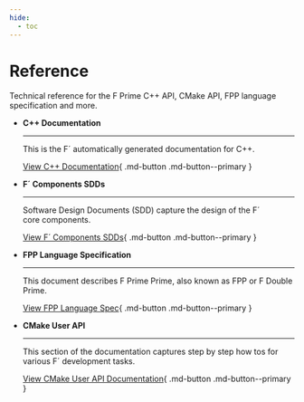 ```yaml
---
hide:
  - toc
---
```


# Reference

Technical reference for the F Prime C++ API, CMake API, FPP language specification and more.


<div class="grid cards" markdown>

-   <span class="card-title">__C++ Documentation__</span>

    ---

    This is the F´ automatically generated documentation for C++.

    [View C++ Documentation](./api/cpp/html/index.html){ .md-button .md-button--primary }

-   <span class="card-title">__F´ Components SDDs__</span>

    ---

    Software Design Documents (SDD) capture the design of the F´ core components.

    [View F´ Components SDDs](sdd.md){ .md-button .md-button--primary }

-   <span class="card-title">__FPP Language Specification__</span>

    ---

    This document describes F Prime Prime, also known as FPP or F Double Prime.

    [View FPP Language Spec](https://nasa.github.io/fpp/fpp-spec.html){ .md-button .md-button--primary }

-   <span class="card-title">__CMake User API__</span>

    ---

    This section of the documentation captures step by step how tos for various F´ development tasks.

    [View CMake User API Documentation](../user-manual/build-system/cmake-api.md){ .md-button .md-button--primary }


</div>